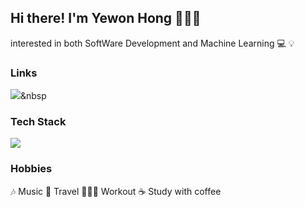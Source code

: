 ## Hi there! I'm Yewon Hong 👩🏻‍💻
interested in both SoftWare Development and Machine Learning 💻 💡

### Links
<a href="https://www.linkedin.com/in/yewon-h-b837a51a1/"><img src="https://img.shields.io/badge/#8977ad?style=flat-square&logo=simpleicons에서_아이콘이름&logoColor=white&link=내링크"/></a>&nbsp



### Tech Stack
<img src="https://img.shields.io/badge/Python-3766AB?style=flat-square&logo=Python&logoColor=white"/>



### Hobbies
🎶 Music 🛫 Travel 🏃🏻‍♀️ Workout ☕️ Study with coffee
